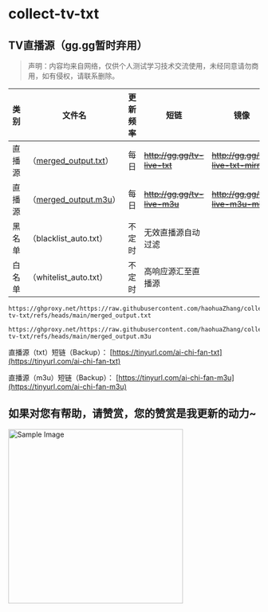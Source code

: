 # collect-tv-txt

## TV直播源（gg.gg暂时弃用）
> 声明：内容均来自网络，仅供个人测试学习技术交流使用，未经同意请勿商用，如有侵权，请联系删除。

| 类别  | 文件名  | 更新频率                                       | 短链 | 镜像   |
|-------|-------|------------------------------------------------|------------|------------|
|直播源| （[merged_output.txt](https://ghproxy.net/https://raw.githubusercontent.com/haohuaZhang/collect-tv-txt/refs/heads/main/merged_output.txt)） |每日 |~~http://gg.gg/tv-live-txt~~|~~http://gg.gg/tv-live-txt-mirr~~|
|直播源| （[merged_output.m3u](https://ghproxy.net/https://raw.githubusercontent.com/haohuaZhang/collect-tv-txt/refs/heads/main/merged_output.m3u)） |每日 |~~http://gg.gg/tv-live-m3u~~|~~http://gg.gg/tv-live-m3u-mirr~~|
|黑名单| （blacklist_auto.txt） |  不定时 | 无效直播源自动过滤   | |
|白名单| （whitelist_auto.txt） |  不定时 | 高响应源汇至直播源   | |

```
https://ghproxy.net/https://raw.githubusercontent.com/haohuaZhang/collect-tv-txt/refs/heads/main/merged_output.txt
```
```
https://ghproxy.net/https://raw.githubusercontent.com/haohuaZhang/collect-tv-txt/refs/heads/main/merged_output.m3u
```
直播源（txt）短链（Backup）： [https://tinyurl.com/ai-chi-fan-txt](https://tinyurl.com/ai-chi-fan-txt)

直播源（m3u）短链（Backup）： [https://tinyurl.com/ai-chi-fan-m3u](https://tinyurl.com/ai-chi-fan-m3u)


## 如果对您有帮助，请赞赏，您的赞赏是我更新的动力~

<img src="./assets/Gongzhonghao+appreciate.png" alt="Sample Image" width="350">



